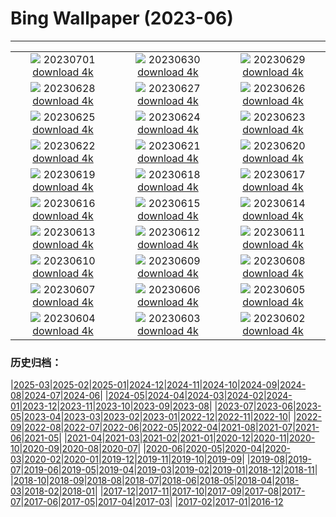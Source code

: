 # Bing Wallpaper (2023-06)
**************
| | | |
|:-:|:-:|:-:|
| ![](https://www.bing.com/th?id=OHR.PelotonPont_EN-IN5341162153_1920x1080.jpg) 20230701 [download 4k](https://www.bing.com/th?id=OHR.PelotonPont_EN-IN5341162153_UHD.jpg) | ![](https://www.bing.com/th?id=OHR.ClamBears_EN-IN4861399396_1920x1080.jpg) 20230630 [download 4k](https://www.bing.com/th?id=OHR.ClamBears_EN-IN4861399396_UHD.jpg) | ![](https://www.bing.com/th?id=OHR.BanyakIslands_EN-IN2988100966_1920x1080.jpg) 20230629 [download 4k](https://www.bing.com/th?id=OHR.BanyakIslands_EN-IN2988100966_UHD.jpg) |
| ![](https://www.bing.com/th?id=OHR.PrideIceland_EN-IN5792435415_1920x1080.jpg) 20230628 [download 4k](https://www.bing.com/th?id=OHR.PrideIceland_EN-IN5792435415_UHD.jpg) | ![](https://www.bing.com/th?id=OHR.SedonaSunset_EN-IN2362422575_1920x1080.jpg) 20230627 [download 4k](https://www.bing.com/th?id=OHR.SedonaSunset_EN-IN2362422575_UHD.jpg) | ![](https://www.bing.com/th?id=OHR.VillandryGarden_EN-IN2148497379_1920x1080.jpg) 20230626 [download 4k](https://www.bing.com/th?id=OHR.VillandryGarden_EN-IN2148497379_UHD.jpg) |
| ![](https://www.bing.com/th?id=OHR.PetraTreasury_EN-IN1889012799_1920x1080.jpg) 20230625 [download 4k](https://www.bing.com/th?id=OHR.PetraTreasury_EN-IN1889012799_UHD.jpg) | ![](https://www.bing.com/th?id=OHR.NhaTrang_EN-IN1083266975_1920x1080.jpg) 20230624 [download 4k](https://www.bing.com/th?id=OHR.NhaTrang_EN-IN1083266975_UHD.jpg) | ![](https://www.bing.com/th?id=OHR.PollinatorMonarch_EN-IN1369719047_1920x1080.jpg) 20230623 [download 4k](https://www.bing.com/th?id=OHR.PollinatorMonarch_EN-IN1369719047_UHD.jpg) |
| ![](https://www.bing.com/th?id=OHR.PeruAmazon_EN-IN1074414647_1920x1080.jpg) 20230622 [download 4k](https://www.bing.com/th?id=OHR.PeruAmazon_EN-IN1074414647_UHD.jpg) | ![](https://www.bing.com/th?id=OHR.StonehengeSalisbury_EN-IN0612027189_1920x1080.jpg) 20230621 [download 4k](https://www.bing.com/th?id=OHR.StonehengeSalisbury_EN-IN0612027189_UHD.jpg) | ![](https://www.bing.com/th?id=OHR.EagleTree_EN-IN0366789941_1920x1080.jpg) 20230620 [download 4k](https://www.bing.com/th?id=OHR.EagleTree_EN-IN0366789941_UHD.jpg) |
| ![](https://www.bing.com/th?id=OHR.Fawn_EN-IN9693465927_1920x1080.jpg) 20230619 [download 4k](https://www.bing.com/th?id=OHR.Fawn_EN-IN9693465927_UHD.jpg) | ![](https://www.bing.com/th?id=OHR.TernFather_EN-IN9272382806_1920x1080.jpg) 20230618 [download 4k](https://www.bing.com/th?id=OHR.TernFather_EN-IN9272382806_UHD.jpg) | ![](https://www.bing.com/th?id=OHR.HampiTemple_EN-IN8875081235_1920x1080.jpg) 20230617 [download 4k](https://www.bing.com/th?id=OHR.HampiTemple_EN-IN8875081235_UHD.jpg) |
| ![](https://www.bing.com/th?id=OHR.HawksbillTurtle_EN-IN7548105542_1920x1080.jpg) 20230616 [download 4k](https://www.bing.com/th?id=OHR.HawksbillTurtle_EN-IN7548105542_UHD.jpg) | ![](https://www.bing.com/th?id=OHR.SmokyFireflies_EN-IN9684375763_1920x1080.jpg) 20230615 [download 4k](https://www.bing.com/th?id=OHR.SmokyFireflies_EN-IN9684375763_UHD.jpg) | ![](https://www.bing.com/th?id=OHR.RuralPunjab_EN-IN7128242068_1920x1080.jpg) 20230614 [download 4k](https://www.bing.com/th?id=OHR.RuralPunjab_EN-IN7128242068_UHD.jpg) |
| ![](https://www.bing.com/th?id=OHR.OkefenokeeSwamp_EN-IN7944133748_1920x1080.jpg) 20230613 [download 4k](https://www.bing.com/th?id=OHR.OkefenokeeSwamp_EN-IN7944133748_UHD.jpg) | ![](https://www.bing.com/th?id=OHR.BigBendAnniv_EN-IN7544797420_1920x1080.jpg) 20230612 [download 4k](https://www.bing.com/th?id=OHR.BigBendAnniv_EN-IN7544797420_UHD.jpg) | ![](https://www.bing.com/th?id=OHR.GoliathHeron_EN-IN6224848053_1920x1080.jpg) 20230611 [download 4k](https://www.bing.com/th?id=OHR.GoliathHeron_EN-IN6224848053_UHD.jpg) |
| ![](https://www.bing.com/th?id=OHR.PortugalDay_EN-IN6850945985_1920x1080.jpg) 20230610 [download 4k](https://www.bing.com/th?id=OHR.PortugalDay_EN-IN6850945985_UHD.jpg) | ![](https://www.bing.com/th?id=OHR.BalloonsTurkey_EN-IN6602237514_1920x1080.jpg) 20230609 [download 4k](https://www.bing.com/th?id=OHR.BalloonsTurkey_EN-IN6602237514_UHD.jpg) | ![](https://www.bing.com/th?id=OHR.PlayfulHumpback_EN-IN6301739594_1920x1080.jpg) 20230608 [download 4k](https://www.bing.com/th?id=OHR.PlayfulHumpback_EN-IN6301739594_UHD.jpg) |
| ![](https://www.bing.com/th?id=OHR.ChacoCulture_EN-IN0995684287_1920x1080.jpg) 20230607 [download 4k](https://www.bing.com/th?id=OHR.ChacoCulture_EN-IN0995684287_UHD.jpg) | ![](https://www.bing.com/th?id=OHR.CliffsEtretat_EN-IN0698688174_1920x1080.jpg) 20230606 [download 4k](https://www.bing.com/th?id=OHR.CliffsEtretat_EN-IN0698688174_UHD.jpg) | ![](https://www.bing.com/th?id=OHR.PlasticParrotfish_EN-IN0453340959_1920x1080.jpg) 20230605 [download 4k](https://www.bing.com/th?id=OHR.PlasticParrotfish_EN-IN0453340959_UHD.jpg) |
| ![](https://www.bing.com/th?id=OHR.MauiBeach_EN-IN0196472229_1920x1080.jpg) 20230604 [download 4k](https://www.bing.com/th?id=OHR.MauiBeach_EN-IN0196472229_UHD.jpg) | ![](https://www.bing.com/th?id=OHR.SouthKaibabTrail_EN-IN9914136510_1920x1080.jpg) 20230603 [download 4k](https://www.bing.com/th?id=OHR.SouthKaibabTrail_EN-IN9914136510_UHD.jpg) | ![](https://www.bing.com/th?id=OHR.TelenganaDay_EN-IN9741280835_1920x1080.jpg) 20230602 [download 4k](https://www.bing.com/th?id=OHR.TelenganaDay_EN-IN9741280835_UHD.jpg) |

### 历史归档：

|[2025-03](/../2025-03/2025-03.md)|[2025-02](/../2025-02/2025-02.md)|[2025-01](/../2025-01/2025-01.md)|[2024-12](/../2024-12/2024-12.md)|[2024-11](/../2024-11/2024-11.md)|[2024-10](/../2024-10/2024-10.md)|[2024-09](/../2024-09/2024-09.md)|[2024-08](/../2024-08/2024-08.md)|[2024-07](/../2024-07/2024-07.md)|[2024-06](/../2024-06/2024-06.md)|
|[2024-05](/../2024-05/2024-05.md)|[2024-04](/../2024-04/2024-04.md)|[2024-03](/../2024-03/2024-03.md)|[2024-02](/../2024-02/2024-02.md)|[2024-01](/../2024-01/2024-01.md)|[2023-12](/../2023-12/2023-12.md)|[2023-11](/../2023-11/2023-11.md)|[2023-10](/../2023-10/2023-10.md)|[2023-09](/../2023-09/2023-09.md)|[2023-08](/../2023-08/2023-08.md)|
|[2023-07](/../2023-07/2023-07.md)|[2023-06](/2023-06.md)|[2023-05](/../2023-05/2023-05.md)|[2023-04](/../2023-04/2023-04.md)|[2023-03](/../2023-03/2023-03.md)|[2023-02](/../2023-02/2023-02.md)|[2023-01](/../2023-01/2023-01.md)|[2022-12](/../2022-12/2022-12.md)|[2022-11](/../2022-11/2022-11.md)|[2022-10](/../2022-10/2022-10.md)|
|[2022-09](/../2022-09/2022-09.md)|[2022-08](/../2022-08/2022-08.md)|[2022-07](/../2022-07/2022-07.md)|[2022-06](/../2022-06/2022-06.md)|[2022-05](/../2022-05/2022-05.md)|[2022-04](/../2022-04/2022-04.md)|[2021-08](/../2021-08/2021-08.md)|[2021-07](/../2021-07/2021-07.md)|[2021-06](/../2021-06/2021-06.md)|[2021-05](/../2021-05/2021-05.md)|
|[2021-04](/../2021-04/2021-04.md)|[2021-03](/../2021-03/2021-03.md)|[2021-02](/../2021-02/2021-02.md)|[2021-01](/../2021-01/2021-01.md)|[2020-12](/../2020-12/2020-12.md)|[2020-11](/../2020-11/2020-11.md)|[2020-10](/../2020-10/2020-10.md)|[2020-09](/../2020-09/2020-09.md)|[2020-08](/../2020-08/2020-08.md)|[2020-07](/../2020-07/2020-07.md)|
|[2020-06](/../2020-06/2020-06.md)|[2020-05](/../2020-05/2020-05.md)|[2020-04](/../2020-04/2020-04.md)|[2020-03](/../2020-03/2020-03.md)|[2020-02](/../2020-02/2020-02.md)|[2020-01](/../2020-01/2020-01.md)|[2019-12](/../2019-12/2019-12.md)|[2019-11](/../2019-11/2019-11.md)|[2019-10](/../2019-10/2019-10.md)|[2019-09](/../2019-09/2019-09.md)|
|[2019-08](/../2019-08/2019-08.md)|[2019-07](/../2019-07/2019-07.md)|[2019-06](/../2019-06/2019-06.md)|[2019-05](/../2019-05/2019-05.md)|[2019-04](/../2019-04/2019-04.md)|[2019-03](/../2019-03/2019-03.md)|[2019-02](/../2019-02/2019-02.md)|[2019-01](/../2019-01/2019-01.md)|[2018-12](/../2018-12/2018-12.md)|[2018-11](/../2018-11/2018-11.md)|
|[2018-10](/../2018-10/2018-10.md)|[2018-09](/../2018-09/2018-09.md)|[2018-08](/../2018-08/2018-08.md)|[2018-07](/../2018-07/2018-07.md)|[2018-06](/../2018-06/2018-06.md)|[2018-05](/../2018-05/2018-05.md)|[2018-04](/../2018-04/2018-04.md)|[2018-03](/../2018-03/2018-03.md)|[2018-02](/../2018-02/2018-02.md)|[2018-01](/../2018-01/2018-01.md)|
|[2017-12](/../2017-12/2017-12.md)|[2017-11](/../2017-11/2017-11.md)|[2017-10](/../2017-10/2017-10.md)|[2017-09](/../2017-09/2017-09.md)|[2017-08](/../2017-08/2017-08.md)|[2017-07](/../2017-07/2017-07.md)|[2017-06](/../2017-06/2017-06.md)|[2017-05](/../2017-05/2017-05.md)|[2017-04](/../2017-04/2017-04.md)|[2017-03](/../2017-03/2017-03.md)|
|[2017-02](/../2017-02/2017-02.md)|[2017-01](/../2017-01/2017-01.md)|[2016-12](/../2016-12/2016-12.md)